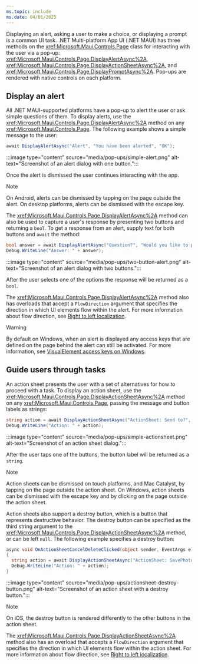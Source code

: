 ```yaml
---
ms.topic: include
ms.date: 04/01/2025
---
```


Displaying an alert, asking a user to make a choice, or displaying a prompt is a common UI task. .NET Multi-platform App UI (.NET MAUI) has three methods on the <xref:Microsoft.Maui.Controls.Page> class for interacting with the user via a pop-up: <xref:Microsoft.Maui.Controls.Page.DisplayAlertAsync%2A>, <xref:Microsoft.Maui.Controls.Page.DisplayActionSheetAsync%2A>, and <xref:Microsoft.Maui.Controls.Page.DisplayPromptAsync%2A>. Pop-ups are rendered with native controls on each platform.

## Display an alert

All .NET MAUI-supported platforms have a pop-up to alert the user or ask simple questions of them. To display alerts, use the <xref:Microsoft.Maui.Controls.Page.DisplayAlertAsync%2A> method on any <xref:Microsoft.Maui.Controls.Page>. The following example shows a simple message to the user:

```csharp
await DisplayAlertAsync("Alert", "You have been alerted", "OK");
```

:::image type="content" source="media/pop-ups/simple-alert.png" alt-text="Screenshot of an alert dialog with one button.":::

Once the alert is dismissed the user continues interacting with the app.

> [!NOTE]
> On Android, alerts can be dismissed by tapping on the page outside the alert. On desktop platforms, alerts can be dismissed with the escape key.

The <xref:Microsoft.Maui.Controls.Page.DisplayAlertAsync%2A> method can also be used to capture a user's response by presenting two buttons and returning a `bool`. To get a response from an alert, supply text for both buttons and `await` the method:

```csharp
bool answer = await DisplayAlertAsync("Question?", "Would you like to play a game", "Yes", "No");
Debug.WriteLine("Answer: " + answer);
```

:::image type="content" source="media/pop-ups/two-button-alert.png" alt-text="Screenshot of an alert dialog with two buttons.":::

After the user selects one of the options the response will be returned as a `bool`.

The <xref:Microsoft.Maui.Controls.Page.DisplayAlertAsync%2A> method also has overloads that accept a `FlowDirection` argument that specifies the direction in which UI elements flow within the alert. For more information about flow direction, see [Right to left localization](~/fundamentals/localization.md#right-to-left-localization).

> [!WARNING]
> By default on Windows, when an alert is displayed any access keys that are defined on the page behind the alert can still be activated. For more information, see [VisualElement access keys on Windows](~/windows/platform-specifics/visualelement-access-keys.md).

## Guide users through tasks

An action sheet presents the user with a set of alternatives for how to proceed with a task. To display an action sheet, use the <xref:Microsoft.Maui.Controls.Page.DisplayActionSheetAsync%2A> method on any <xref:Microsoft.Maui.Controls.Page>, passing the message and button labels as strings:

```csharp
string action = await DisplayActionSheetAsync("ActionSheet: Send to?", "Cancel", null, "Email", "Twitter", "Facebook");
Debug.WriteLine("Action: " + action);
```

:::image type="content" source="media/pop-ups/simple-actionsheet.png" alt-text="Screenshot of an action sheet dialog.":::

After the user taps one of the buttons, the button label will be returned as a `string`.

> [!NOTE]
> Action sheets can be dismissed on touch platforms, and Mac Catalyst, by tapping on the page outside the action sheet. On Windows, action sheets can be dismissed with the escape key and by clicking on the page outside the action sheet.

Action sheets also support a destroy button, which is a button that represents destructive behavior. The destroy button can be specified as the third string argument to the <xref:Microsoft.Maui.Controls.Page.DisplayActionSheetAsync%2A> method, or can be left `null`. The following example specifies a destroy button:

```csharp
async void OnActionSheetCancelDeleteClicked(object sender, EventArgs e)
{
  string action = await DisplayActionSheetAsync("ActionSheet: SavePhoto?", "Cancel", "Delete", "Photo Roll", "Email");
  Debug.WriteLine("Action: " + action);
}
```

:::image type="content" source="media/pop-ups/actionsheet-destroy-button.png" alt-text="Screenshot of an action sheet with a destroy button.":::

> [!NOTE]
> On iOS, the destroy button is rendered differently to the other buttons in the action sheet.

The <xref:Microsoft.Maui.Controls.Page.DisplayActionSheetAsync%2A> method also has an overload that accepts a `FlowDirection` argument that specifies the direction in which UI elements flow within the action sheet. For more information about flow direction, see [Right to left localization](~/fundamentals/localization.md#right-to-left-localization).
